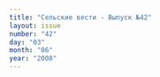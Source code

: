 ```yaml
---
title: "Сельские вести - Выпуск №42"
layout: issue
number: "42"
day: "03"
month: "06"
year: "2008"
---
```

